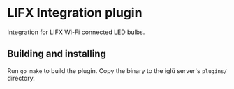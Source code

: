 # LIFX Integration plugin

Integration for LIFX Wi-Fi connected LED bulbs.

## Building and installing

Run `go make` to build the plugin. Copy the binary to the iglü server's `plugins/`
directory.
